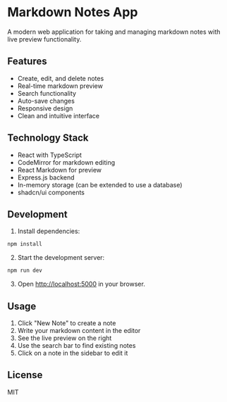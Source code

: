 # Markdown Notes App

A modern web application for taking and managing markdown notes with live preview functionality.

## Features

- Create, edit, and delete notes
- Real-time markdown preview
- Search functionality
- Auto-save changes
- Responsive design
- Clean and intuitive interface

## Technology Stack

- React with TypeScript
- CodeMirror for markdown editing
- React Markdown for preview
- Express.js backend
- In-memory storage (can be extended to use a database)
- shadcn/ui components

## Development

1. Install dependencies:
```bash
npm install
```

2. Start the development server:
```bash
npm run dev
```

3. Open [http://localhost:5000](http://localhost:5000) in your browser.

## Usage

1. Click "New Note" to create a note
2. Write your markdown content in the editor
3. See the live preview on the right
4. Use the search bar to find existing notes
5. Click on a note in the sidebar to edit it

## License

MIT
